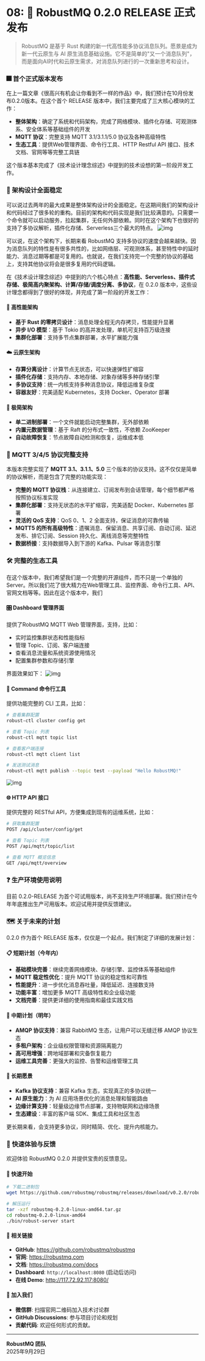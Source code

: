 # 08: 🎉 RobustMQ 0.2.0 RELEASE 正式发布

> RobustMQ 是基于 Rust 构建的新一代高性能多协议消息队列。愿景是成为新一代云原生与 AI 原生消息基础设施。它不是简单的"又一个消息队列"，而是面向AI时代和云原生需求，对消息队列进行的一次重新思考和设计。

### 🎆 首个正式版本发布

在上一篇文章《很高兴有机会让你看到不一样的作品》中，我们预计在10月份发布0.2.0版本。在这个首个 RELEASE 版本中，我们主要完成了三大核心模块的工作：

- **整体架构**：确定了系统和代码架构，完成了网络模块、插件化存储、可观测体系、安全体系等基础组件的开发
- **MQTT 协议**：完整支持 MQTT 3.1/3.1.1/5.0 协议及各种高级特性
- **生态工具**：提供Web管理界面、命令行工具、HTTP Restful API 接口、技术文档、官网等等完整工具链

这个版本基本完成了《技术设计理念综述》中提到的技术设想的第一阶段开发工作。

### 🏢 架构设计全面稳定

可以说过去两年的最大成果是整体架构设计的全面稳定。在这期间我们的架构设计和代码经过了很多轮的重构。目前的架构和代码实现是我们比较满意的。只需要一个命令就可以启动服务，拉起集群，无任何外部依赖。同时在这个架构下也很好的支持了多协议解析，插件化存储、Serverless三个最大的特点。
![img](../../images/robustmq-architecture.png)

可以说，在这个架构下，长期来看 RobustMQ 支持多协议的速度会越来越快。因为消息队列的特性是有很多共性的，比如网络层、可观测体系，甚至特性中的延时能力、消息过期等都是可复用的。也就说，在我们支持完一个完整的协议的基础上，支持其他协议将会是很多复用的代码逻辑。

在《技术设计理念综述》中提到的六个核心特点：**高性能、Serverless、插件式存储、极简高内聚架构、计算/存储/调度分离、多协议**，在 0.2.0 版本中，这些设计理念都得到了很好的体现，并完成了第一阶段的开发工作：

#### 🚀 高性能架构
- **基于 Rust 的零拷贝设计**：消息处理全程无内存拷贝，性能提升显著
- **异步 I/O 模型**：基于 Tokio 的高并发处理，单机可支持百万级连接
- **集群化部署**：支持多节点集群部署，水平扩展能力强

#### ☁️ 云原生架构
- **存算分离设计**：计算节点无状态，可以快速弹性扩缩容
- **插件化存储**：支持内存、本地存储、对象存储等多种存储引擎
- **多协议支持**：统一内核支持多种消息协议，降低运维复杂度
- **容器友好**：完美适配 Kubernetes，支持 Docker、Operator 部署

#### 🔧 极简架构
- **单二进制部署**：一个文件就能启动完整集群，无外部依赖
- **内置元数据管理**：基于 Raft 的分布式一致性，不依赖 ZooKeeper
- **自动故障恢复**：节点故障自动检测和恢复，运维成本低

### 📡 MQTT 3/4/5 协议完整支持

本版本完整实现了 **MQTT 3.1、3.1.1、5.0** 三个版本的协议支持。这不仅仅是简单的协议解析，而是包含了完整的功能实现：

- **完整的 MQTT 协议栈**：从连接建立、订阅发布到会话管理，每个细节都严格按照协议标准实现
- **集群化部署**：支持无状态的水平扩缩容，完美适配 Docker、Kubernetes 部署
- **灵活的 QoS 支持**：QoS 0、1、2 全面支持，保证消息的可靠传输
- **MQTT5 的所有高级特性**：遗嘱消息、保留消息、共享订阅、自动订阅、延迟发布、排它订阅、Session 持久化、离线消息等完整特性
- **数据桥接**：支持数据导入到下游的 Kafka、Pulsar 等消息引擎

### 🛠️ 完整的生态工具

在这个版本中，我们希望我们是一个完整的开源组件，而不只是一个单独的Server。所以我们花了很大精力在Web管理工具、监控界面、命令行工具、API、官网文档等等。因此在这个版本中，我们

#### 🎛️ Dashboard 管理界面
提供了RobustMQ MQTT Web 管理界面，支持，比如：
- 实时监控集群状态和性能指标
- 管理 Topic、订阅、客户端连接
- 查看消息流量和系统资源使用情况
- 配置集群参数和存储引擎

界面效果如下：
![img](../../images/web-ui.png)
#### 🔧 Command 命令行工具
提供功能完整的 CLI 工具，比如：
```bash
# 查看集群配置
robust-ctl cluster config get

# 查看 Topic 列表
robust-ctl mqtt topic list

# 查看客户端连接
robust-ctl mqtt client list

# 发送测试消息
robust-ctl mqtt publish --topic test --payload "Hello RobustMQ!"
```
![img](../../images/command-print.png)
#### 🌐 HTTP API 接口

提供完整的 RESTful API，方便集成到现有的运维系统，比如：
```bash
# 获取集群配置
POST /api/cluster/config/get

# 查看 Topic 列表
POST /api/mqtt/topic/list

# 查看 MQTT 概览信息
GET /api/mqtt/overview
```

### ❓ 生产环境使用说明

目前 0.2.0-RELEASE 为首个可试用版本，尚不支持生产环境部署。我们预计在今年年底推出生产可用版本。欢迎试用并提供反馈建议。

### 🗺️ 关于未来的计划

0.2.0 作为首个 RELEASE 版本，仅仅是一个起点。我们制定了详细的发展计划：

#### 📋 短期计划（今年内）
- **基础模块完善**：继续完善网络模块、存储引擎、监控体系等基础组件
- **MQTT 稳定性优化**：提升 MQTT 协议的稳定性和可靠性
- **性能提升**：进一步优化消息吞吐量，降低延迟、连接数支持
- **功能丰富**：增加更多 MQTT 高级特性和企业级功能
- **文档完善**：提供更详细的使用指南和最佳实践文档

#### 🎯 中期计划（明年）
- **AMQP 协议支持**：兼容 RabbitMQ 生态，让用户可以无缝迁移 AMQP 协议生态
- **多租户架构**：企业级权限管理和资源隔离能力
- **高可用增强**：跨地域部署和灾备恢复能力
- **运维工具完善**：更强大的监控、告警和运维管理工具

#### 🌟 长期愿景
- **Kafka 协议支持**：兼容 Kafka 生态，实现真正的多协议统一
- **AI 原生能力**：为 AI 应用场景优化的消息处理和智能路由
- **边缘计算支持**：轻量级边缘节点部署，支持物联网和边缘场景
- **生态建设**：丰富的客户端 SDK、集成工具和社区生态

更长期来看，会支持更多协议，同时精简、优化、提升内核能力。

### 🚀 快速体验与反馈

欢迎体验 RobustMQ 0.2.0 并提供宝贵的反馈意见。

#### 🚀 快速开始
```bash
# 下载二进制包
wget https://github.com/robustmq/robustmq/releases/download/v0.2.0/robustmq-0.2.0-linux-amd64.tar.gz

# 解压运行
tar -xzf robustmq-0.2.0-linux-amd64.tar.gz
cd robustmq-0.2.0-linux-amd64
./bin/robust-server start
```

#### 🔗 相关链接
- **GitHub**: https://github.com/robustmq/robustmq
- **官网**: https://robustmq.com
- **文档**: https://robustmq.com/docs
- **Dashboard**: `http://localhost:8080` (启动后访问)
- **在线 Demo**: http://117.72.92.117:8080/

#### 📱 加入我们
- **微信群**: 扫描官网二维码加入技术讨论群
- **GitHub Discussions**: 参与项目讨论和规划
- **贡献代码**: 欢迎任何形式的贡献。

---

**RobustMQ 团队**  
2025年9月29日
